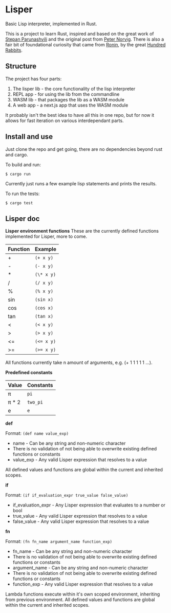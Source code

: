 # Lisper
Basic Lisp interpreter, implemented in Rust.

This is a project to learn Rust, inspired and based on the great work of [Stepan Parunashvili](https://stopa.io/post/222) and the original post from [Peter Norvig](http://norvig.com/lispy.html). There is also a fair bit of foundational curiosity that came from [Ronin](https://github.com/hundredrabbits/Ronin), by the great [Hundred Rabbits](https://100r.co/).

## Structure

The project has four parts:

1. The lisper lib - the core functionality of the lisp interpreter
2. REPL app - for using the lib from the commandline
3. WASM lib - that packages the lib as a WASM module
4. A web app - a next.js app that uses the WASM module

It probably isn't the best idea to have all this in one repo, but for now it allows for fast iteration on various interdependant parts.


## Install and use

Just clone the repo and get going, there are no dependencies beyond rust and cargo.

To build and run:
```
$ cargo run
```

Currently just runs a few example lisp statements and prints the results.

To run the tests:
```
$ cargo test
```

## Lisper doc

**Lisper environment functions**
These are the currently defined functions implemented for Lisper, more to come.

| Function | Example |
| -------- | ------- |
| +        | `(+ x y)` |
| -        | `(- x y)` |
| \*       | `(\* x y)`|
| /        | `(/ x y)` |
| %        | `(% x y)` |
| sin      | `(sin x)` |
| cos      | `(cos x)` |
| tan      | `(tan x)` |
| <        | `(< x y)` |
| >        | `(> x y)` |
| <=       | `(<= x y)`|
| >=       | `(>= x y)`|

All functions currently take n amount of arguments, e.g. (+ 1 1 1 1 1 ...).

**Predefined constants**

| Value | Constants |
| ----- | --------- |
| π     | `pi`        |
| π * 2 | `two_pi`    |
| e     | `e`         |

**def**

Format: `(def name value_exp)`

* name - Can be any string and non-numeric character
 * There is no validation of not being able to overwrite existing defined functions or constants
* value_exp - Any valid Lisper expression that resolves to a value

All defined values and functions are global within the current and inherited scopes.

**if**

Format: `(if if_evaluation_expr true_value false_value)`

* if_evaluation_expr - Any Lisper expression that evaluates to a number or bool
* true_value - Any valid Lisper expression that resolves to a value
* false_value - Any valid Lisper expression that resolves to a value

**fn**

Format: `(fn fn_name argument_name function_exp)`

* fn_name - Can be any string and non-numeric character
 * There is no validation of not being able to overwrite existing defined functions or constants
* argument_name - Can be any string and non-numeric character
 * There is no validation of not being able to overwrite existing defined functions or constants
* function_exp - Any valid Lisper expression that resolves to a value

Lambda functions execute within it's own scoped environment, inheriting from previous environment.
All defined values and functions are global within the current and inherited scopes.
